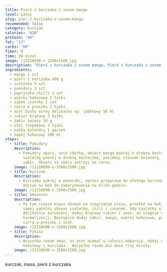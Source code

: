 ```yaml
---
title: Pierś z kurczaka z sosem mango
level: Łatwy
slug: pier-z-kurczaka-z-sosem-mango
recomended: false
category: Kurczak
calories: "420"
protein: "44"
fat: "17"
carbs: "60"
fiber: 0
time: 30 minut
image: /12210698-v-1500x1500.jpg
description: "Pierś z kurczaka z sosem mango, Pierś z kurczaka z sosem mango"
ingredients:
  - mango 1 szt
  - pierś z kurczaka 400 g
  - szalotka 3 szt
  - pomidory 3 szt
  - papryczka chilli 1 szt
  - wiórki kokosowe 2 łyżki
  - ząbek czosnku 1 szt
  - curry w proszku 2 łyżki
  - ocet biały winny delikatny np. jabłkowy 50 ml
  - cukier brązowy 2 łyżki
  - imbir świeży 10 g
  - olej rzepakowy 3 łyżki
  - natka kolendry 1 pęczek
  - napój kokosowy 200 ml
steps:
  - title: Pomidory
    description:
      - Pomidory sparz, usuń skórkę, obierz mango pokrój w drobną kosteczkę,
        szalotkę pokrój w drobną kosteczkę, posiekaj czosnek kolendrę, chili,
        imbir. Obierz ze skóry zetrzyj na tarce.
    image: /12210698-v-1500x1500.jpg
  - title: Kurczak
    description:
      - Kurczaka pokrój w paseczki, oprósz przyprawą do złotego kurczaka Knorr.
        Odstaw na bok do zamarynowania na kilka godzin.
    image: /12210698-v-1500x1500.jpg
  - title: Smażenie
    description:
      - Po tym czasie mięso obsmaż na rozgrzanym oleju, przełóż na bok. Na tej
        samej patelni obsmaż szalotkę, chili i czosnek. Gdy szalotka się
        delikatnie zarumieni, dodaj brązowy cukier i smaż, aż ulegnie on
        karmelizacji. Następnie dodaj imbir, mango, wiórki kokosowe, pomidory,
        curry w proszku i ocet.
    image: /12210698-v-1500x1500.jpg
  - title: Finisz
    description:
      - Wszystko razem smaż, aż ocet niemal w całości odparuje, dodaj napój
        kokosowy i kurczaka . Wszystko razem duś dwie trzy minuty.
    image: /12210698-v-1500x1500.jpg
---
```


kurczak, masa, pierś z kurczaka
